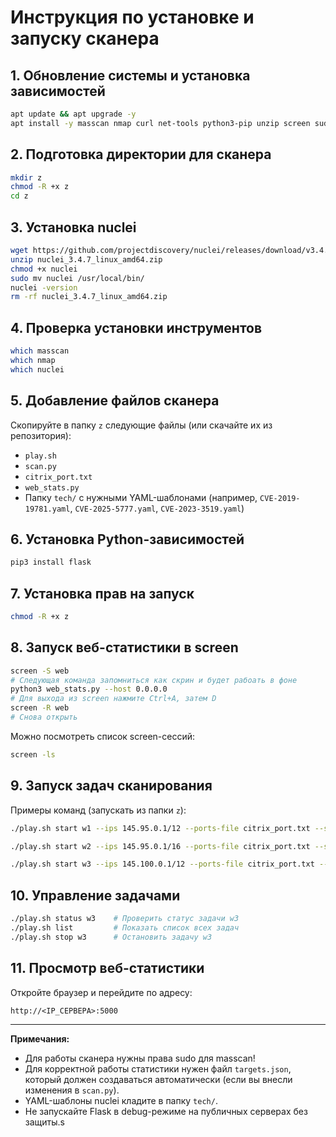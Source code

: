 # Инструкция по установке и запуску сканера

## 1. Обновление системы и установка зависимостей

```bash
apt update && apt upgrade -y
apt install -y masscan nmap curl net-tools python3-pip unzip screen sudo pip
```

## 2. Подготовка директории для сканера

```bash
mkdir z
chmod -R +x z
cd z
```

## 3. Установка nuclei

```bash
wget https://github.com/projectdiscovery/nuclei/releases/download/v3.4.7/nuclei_3.4.7_linux_amd64.zip
unzip nuclei_3.4.7_linux_amd64.zip
chmod +x nuclei
sudo mv nuclei /usr/local/bin/
nuclei -version
rm -rf nuclei_3.4.7_linux_amd64.zip
```

## 4. Проверка установки инструментов

```bash
which masscan
which nmap
which nuclei
```

## 5. Добавление файлов сканера

Скопируйте в папку `z` следующие файлы (или скачайте их из репозитория):

- `play.sh`
- `scan.py`
- `citrix_port.txt`
- `web_stats.py`
- Папку `tech/` с нужными YAML-шаблонами (например, `CVE-2019-19781.yaml`, `CVE-2025-5777.yaml`, `CVE-2023-3519.yaml`)

## 6. Установка Python-зависимостей

```bash
pip3 install flask
```

## 7. Установка прав на запуск

```bash
chmod -R +x z
```

## 8. Запуск веб-статистики в screen

```bash
screen -S web
# Следующая команда запомниться как скрин и будет рабоать в фоне 
python3 web_stats.py --host 0.0.0.0
# Для выхода из screen нажмите Ctrl+A, затем D
screen -R web
# Cнова открыть
```

Можно посмотреть список screen-сессий:
```bash
screen -ls
```

## 9. Запуск задач сканирования

Примеры команд (запускать из папки `z`):

```bash
./play.sh start w1 --ips 145.95.0.1/12 --ports-file citrix_port.txt --services citrix --yaml ./tech/CVE-2019-19781.yaml,./tech/CVE-2025-5777.yaml,./tech/CVE-2023-3519.yaml --threads 5 --checkpoint /tmp/test1_checkpoint.json

./play.sh start w2 --ips 145.95.0.1/16 --ports-file citrix_port.txt --services citrix --yaml ./tech/CVE-2019-19781.yaml,./tech/CVE-2025-5777.yaml,./tech/CVE-2023-3519.yaml --threads 5 --checkpoint /tmp/test1_checkpoint.json

./play.sh start w3 --ips 145.100.0.1/12 --ports-file citrix_port.txt --services citrix --yaml ./tech/CVE-2019-19781.yaml,./tech/CVE-2025-5777.yaml,./tech/CVE-2023-3519.yaml --threads 5 --checkpoint /tmp/test1_checkpoint.json
```

## 10. Управление задачами

```bash
./play.sh status w3    # Проверить статус задачи w3
./play.sh list         # Показать список всех задач
./play.sh stop w3      # Остановить задачу w3
```

## 11. Просмотр веб-статистики

Откройте браузер и перейдите по адресу:
```
http://<IP_СЕРВЕРА>:5000
```

---

**Примечания:**
- Для работы сканера нужны права sudo для masscan!
- Для корректной работы статистики нужен файл `targets.json`, который должен создаваться автоматически (если вы внесли изменения в `scan.py`).
- YAML-шаблоны nuclei кладите в папку `tech/`.
- Не запускайте Flask в debug-режиме на публичных серверах без защиты.s
